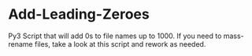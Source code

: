 # Add-Leading-Zeroes
 Py3 Script that will add 0s to file names up to 1000. If you need to mass-rename files, take a look at this script and rework as needed.
